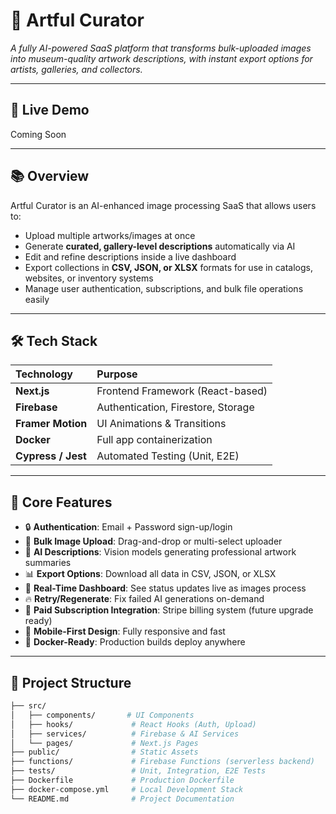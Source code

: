 # 🎨 Artful Curator

_A fully AI-powered SaaS platform that transforms bulk-uploaded images into museum-quality artwork descriptions, with instant export options for artists, galleries, and collectors._

---

## 🚀 Live Demo
Coming Soon

---

## 📚 Overview

Artful Curator is an AI-enhanced image processing SaaS that allows users to:
- Upload multiple artworks/images at once
- Generate **curated, gallery-level descriptions** automatically via AI
- Edit and refine descriptions inside a live dashboard
- Export collections in **CSV, JSON, or XLSX** formats for use in catalogs, websites, or inventory systems
- Manage user authentication, subscriptions, and bulk file operations easily

---

## 🛠️ Tech Stack

| Technology      | Purpose                               |
| :-------------- | :------------------------------------ |
| **Next.js**     | Frontend Framework (React-based)      |
| **Firebase**    | Authentication, Firestore, Storage    |
| **Framer Motion** | UI Animations & Transitions        |
| **Docker**      | Full app containerization             |
| **Cypress / Jest** | Automated Testing (Unit, E2E)      |

---

## 🎯 Core Features

- 🔒 **Authentication**: Email + Password sign-up/login
- 📸 **Bulk Image Upload**: Drag-and-drop or multi-select uploader
- 🤖 **AI Descriptions**: Vision models generating professional artwork summaries
- 📊 **Export Options**: Download all data in CSV, JSON, or XLSX
- 🔄 **Real-Time Dashboard**: See status updates live as images process
- 🔥 **Retry/Regenerate**: Fix failed AI generations on-demand
- 💎 **Paid Subscription Integration**: Stripe billing system (future upgrade ready)
- 📱 **Mobile-First Design**: Fully responsive and fast
- 🐳 **Docker-Ready**: Production builds deploy anywhere

---

## 📂 Project Structure

```bash
├── src/
│   ├── components/       # UI Components
│   ├── hooks/             # React Hooks (Auth, Upload)
│   ├── services/          # Firebase & AI Services
│   └── pages/             # Next.js Pages
├── public/                # Static Assets
├── functions/             # Firebase Functions (serverless backend)
├── tests/                 # Unit, Integration, E2E Tests
├── Dockerfile             # Production Dockerfile
├── docker-compose.yml     # Local Development Stack
└── README.md              # Project Documentation
